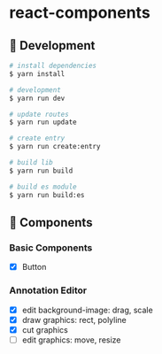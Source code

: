 # react-components

## 🚀 Development

```bash
# install dependencies
$ yarn install

# development
$ yarn run dev

# update routes
$ yarn run update

# create entry
$ yarn run create:entry

# build lib
$ yarn run build

# build es module
$ yarn run build:es
```

## 🎨 Components

### Basic Components

- [x] Button


### Annotation Editor

- [x] edit background-image: drag, scale
- [x] draw graphics: rect, polyline
- [x] cut graphics
- [ ] edit graphics: move, resize